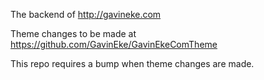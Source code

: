 The backend of http://gavineke.com

Theme changes to be made at https://github.com/GavinEke/GavinEkeComTheme

This repo requires a bump when theme changes are made.
